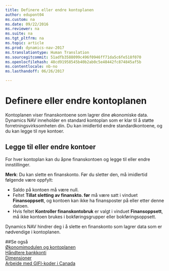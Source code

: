 ```yaml
---
title: Definere eller endre kontoplanen
author: edupont04
ms.custom: na
ms.date: 09/22/2016
ms.reviewer: na
ms.suite: na
ms.tgt_pltfrm: na
ms.topic: article
ms.prod: dynamics-nav-2017
ms.translationtype: Human Translation
ms.sourcegitcommit: 51adfb3588099c496f0946ff71da5c6fe518f070
ms.openlocfilehash: 48cd91958545b40b2ab0c5e48442fc874845af5b
ms.contentlocale: nb-no
ms.lasthandoff: 06/26/2017

---
```


# <a name="set-up-or-change-the-chart-of-accounts"></a>Definere eller endre kontoplanen
Kontoplanen viser finanskontoene som lagrer dine økonomiske data. Dynamics NAV inneholder en standard kontoplan som er klar til å støtte forretningsvirksomheten din.
Du kan imidlertid endre standardkontoene, og du kan legge til nye kontoer.  

## <a name="adding-or-changing-accounts"></a>Legge til eller endre kontoer
For hver kontoplan kan du åpne finanskontoen og legge til eller endre innstillinger.

**Merk**: Du kan slette en finanskonto. Før du sletter den, må imidlertid følgende være oppfylt:  
- Saldo på kontoen må være null.  
- Feltet **Tillat sletting av finanskto. før** må være satt i vinduet **Finansoppsett**, og kontoen kan ikke ha finansposter på eller etter denne datoen.  
- Hvis feltet **Kontroller finanskontobruk** er valgt i vinduet **Finansoppsett**, må ikke kontoen brukes i bokføringsgrupper eller bokføringsoppsett.  

Dynamics NAV hindrer deg i å slette en finanskonto som lagrer data som er nødvendige i kontoplanen.  

##<a name="see-also"></a>Se også  
[Økonomimodulen og kontoplanen](finance-setup-general-ledger.md)  
[Håndtere bankkonti](bank-manage-bank-accounts.md)  
[Dimensjoner](finance-setup-dimensions.md)  
[Arbeide med GIFI-koder i Canada](ca-finance-setup-work-GiFI-codes.md)

